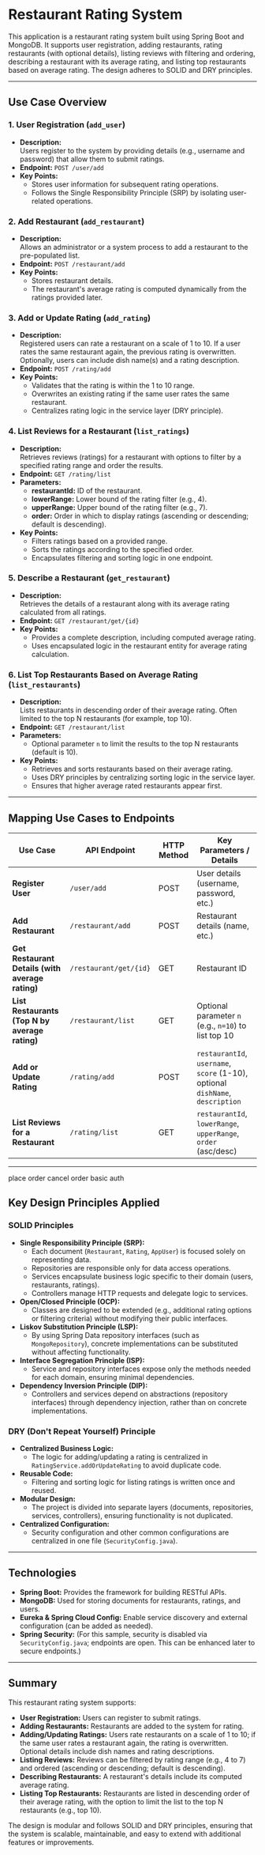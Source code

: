 # Restaurant Rating System

This application is a restaurant rating system built using Spring Boot and MongoDB. It supports user registration, adding restaurants, rating restaurants (with optional details), listing reviews with filtering and ordering, describing a restaurant with its average rating, and listing top restaurants based on average rating. The design adheres to SOLID and DRY principles.

---

## Use Case Overview

### 1. User Registration (`add_user`)
- **Description:**  
  Users register to the system by providing details (e.g., username and password) that allow them to submit ratings.
- **Endpoint:** `POST /user/add`
- **Key Points:**
    - Stores user information for subsequent rating operations.
    - Follows the Single Responsibility Principle (SRP) by isolating user-related operations.

### 2. Add Restaurant (`add_restaurant`)
- **Description:**  
  Allows an administrator or a system process to add a restaurant to the pre-populated list.
- **Endpoint:** `POST /restaurant/add`
- **Key Points:**
    - Stores restaurant details.
    - The restaurant's average rating is computed dynamically from the ratings provided later.

### 3. Add or Update Rating (`add_rating`)
- **Description:**  
  Registered users can rate a restaurant on a scale of 1 to 10. If a user rates the same restaurant again, the previous rating is overwritten. Optionally, users can include dish name(s) and a rating description.
- **Endpoint:** `POST /rating/add`
- **Key Points:**
    - Validates that the rating is within the 1 to 10 range.
    - Overwrites an existing rating if the same user rates the same restaurant.
    - Centralizes rating logic in the service layer (DRY principle).

### 4. List Reviews for a Restaurant (`list_ratings`)
- **Description:**  
  Retrieves reviews (ratings) for a restaurant with options to filter by a specified rating range and order the results.
- **Endpoint:** `GET /rating/list`
- **Parameters:**
    - **restaurantId:** ID of the restaurant.
    - **lowerRange:** Lower bound of the rating filter (e.g., 4).
    - **upperRange:** Upper bound of the rating filter (e.g., 7).
    - **order:** Order in which to display ratings (ascending or descending; default is descending).
- **Key Points:**
    - Filters ratings based on a provided range.
    - Sorts the ratings according to the specified order.
    - Encapsulates filtering and sorting logic in one endpoint.

### 5. Describe a Restaurant (`get_restaurant`)
- **Description:**  
  Retrieves the details of a restaurant along with its average rating calculated from all ratings.
- **Endpoint:** `GET /restaurant/get/{id}`
- **Key Points:**
    - Provides a complete description, including computed average rating.
    - Uses encapsulated logic in the restaurant entity for average rating calculation.

### 6. List Top Restaurants Based on Average Rating (`list_restaurants`)
- **Description:**  
  Lists restaurants in descending order of their average rating. Often limited to the top N restaurants (for example, top 10).
- **Endpoint:** `GET /restaurant/list`
- **Parameters:**
    - Optional parameter `n` to limit the results to the top N restaurants (default is 10).
- **Key Points:**
    - Retrieves and sorts restaurants based on their average rating.
    - Uses DRY principles by centralizing sorting logic in the service layer.
    - Ensures that higher average rated restaurants appear first.

---

## Mapping Use Cases to Endpoints

| Use Case                                        | API Endpoint                  | HTTP Method | Key Parameters / Details                                 |
|-------------------------------------------------|-------------------------------|-------------|----------------------------------------------------------|
| **Register User**                               | `/user/add`                   | POST        | User details (username, password, etc.)                |
| **Add Restaurant**                              | `/restaurant/add`             | POST        | Restaurant details (name, etc.)                          |
| **Get Restaurant Details (with average rating)**| `/restaurant/get/{id}`        | GET         | Restaurant ID                                            |
| **List Restaurants (Top N by average rating)**  | `/restaurant/list`            | GET         | Optional parameter `n` (e.g., `n=10`) to list top 10      |
| **Add or Update Rating**                        | `/rating/add`                 | POST        | `restaurantId`, `username`, `score` (1-10), optional `dishName`, `description` |
| **List Reviews for a Restaurant**               | `/rating/list`                | GET         | `restaurantId`, `lowerRange`, `upperRange`, `order` (asc/desc) |

---
place order
cancel order 
basic auth 

## Key Design Principles Applied

### SOLID Principles
- **Single Responsibility Principle (SRP):**
    - Each document (`Restaurant`, `Rating`, `AppUser`) is focused solely on representing data.
    - Repositories are responsible only for data access operations.
    - Services encapsulate business logic specific to their domain (users, restaurants, ratings).
    - Controllers manage HTTP requests and delegate logic to services.
- **Open/Closed Principle (OCP):**
    - Classes are designed to be extended (e.g., additional rating options or filtering criteria) without modifying their public interfaces.
- **Liskov Substitution Principle (LSP):**
    - By using Spring Data repository interfaces (such as `MongoRepository`), concrete implementations can be substituted without affecting functionality.
- **Interface Segregation Principle (ISP):**
    - Service and repository interfaces expose only the methods needed for each domain, ensuring minimal dependencies.
- **Dependency Inversion Principle (DIP):**
    - Controllers and services depend on abstractions (repository interfaces) through dependency injection, rather than on concrete implementations.

### DRY (Don't Repeat Yourself) Principle
- **Centralized Business Logic:**
    - The logic for adding/updating a rating is centralized in `RatingService.addOrUpdateRating` to avoid duplicate code.
- **Reusable Code:**
    - Filtering and sorting logic for listing ratings is written once and reused.
- **Modular Design:**
    - The project is divided into separate layers (documents, repositories, services, controllers), ensuring functionality is not duplicated.
- **Centralized Configuration:**
    - Security configuration and other common configurations are centralized in one file (`SecurityConfig.java`).

---

## Technologies

- **Spring Boot:** Provides the framework for building RESTful APIs.
- **MongoDB:** Used for storing documents for restaurants, ratings, and users.
- **Eureka & Spring Cloud Config:** Enable service discovery and external configuration (can be added as needed).
- **Spring Security:** (For this sample, security is disabled via `SecurityConfig.java`; endpoints are open. This can be enhanced later to secure endpoints.)

---

## Summary

This restaurant rating system supports:

- **User Registration:** Users can register to submit ratings.
- **Adding Restaurants:** Restaurants are added to the system for rating.
- **Adding/Updating Ratings:** Users rate restaurants on a scale of 1 to 10; if the same user rates a restaurant again, the rating is overwritten. Optional details include dish names and rating descriptions.
- **Listing Reviews:** Reviews can be filtered by rating range (e.g., 4 to 7) and ordered (ascending or descending; default is descending).
- **Describing Restaurants:** A restaurant's details include its computed average rating.
- **Listing Top Restaurants:** Restaurants are listed in descending order of their average rating, with the option to limit the list to the top N restaurants (e.g., top 10).

The design is modular and follows SOLID and DRY principles, ensuring that the system is scalable, maintainable, and easy to extend with additional features or improvements.

